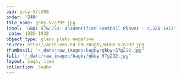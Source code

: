 ```yaml
---
pid: gbby-57g292
order: '840'
file_name: gbby-57g292.jpg
label: 'GBBY 57G/292: Unidentified Football Player - c1925-1932'
_date: 1925-1932
object_type: glass plate negative
source: http://archives.nd.edu/Bagby/GBBY-57g292.jpg
thumbnail: "/_data/raw_images/bagby/gbby-57g292.jpg"
full: "/_data/raw_images/bagby/gbby-57g292.jpg"
layout: bagby_item
collection: bagby
---
```

